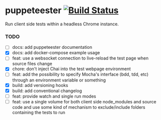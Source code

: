 # puppeteester [![Build Status](https://travis-ci.com/fpipita/puppeteester.svg?branch=master)](https://travis-ci.com/fpipita/puppeteester)

Run client side tests within a headless Chrome instance.

### TODO

- [ ] docs: add puppeteester documentation
- [x] docs: add docker-compose example usage
- [ ] feat: use a websocket connection to live-reload the test page when source files change
- [x] chore: don't inject Chai into the test webpage environment
- [ ] feat: add the possibility to specify Mocha's interface (bdd, tdd, etc) through an environment variable or something
- [x] build: add versioning hooks
- [x] build: add conventional changelog
- [ ] feat: provide watch and single run modes
- [ ] feat: use a single volume for both client side node_modules and source code and use some kind of mechanism to exclude/include folders containing the tests to run
